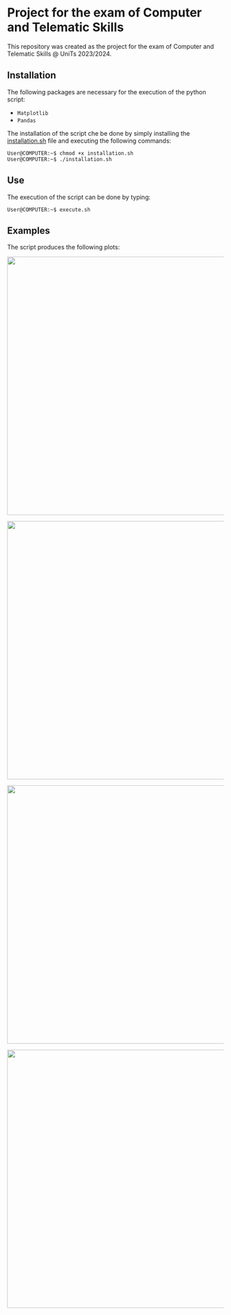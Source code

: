 # Project for the exam of Computer and Telematic Skills
This repository was created as the project for the exam of Computer and Telematic Skills @ UniTs 2023/2024.
## Installation
The following packages are necessary for the execution of the python script:
* `Matplotlib`
* `Pandas`

The installation of the script che be done by simply installing the [installation.sh](https://raw.githubusercontent.com/oooidw/Esame_Ab_Inf/main/installation.sh) file and executing the following commands:
```Console
User@COMPUTER:~$ chmod +x installation.sh
User@COMPUTER:~$ ./installation.sh
```
## Use 
The execution of the script can be done by typing:
```Console
User@COMPUTER:~$ execute.sh
```
## Examples
The script produces the following plots:
<p align="center">
  <img width="600" src="https://github.com/oooidw/Esame_Ab_Inf/blob/main/Images/Scatter.png">
</p>
<p align="center">
  <img width="600" src="https://github.com/oooidw/Esame_Ab_Inf/blob/main/Images/Scatter_optional.png">
</p>
<p align="center">
  <img width="600" src="https://github.com/oooidw/Esame_Ab_Inf/blob/main/Images/Histogram1.png">
</p>
<p align="center">
  <img width="600" src="https://github.com/oooidw/Esame_Ab_Inf/blob/main/Images/Histogram2.png">
</p>
